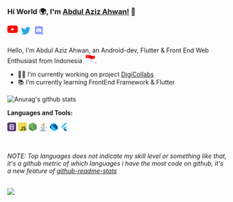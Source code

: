 ### Hi World 🌍, I'm [Abdul Aziz Ahwan!](https://abdulazizahwan.com) 👋

<a href="https://youtube.com/abdulazizahwanID">
  <img align="left" alt="Abdul Aziz Ahwan | YouTube" width="24px" src="/assets/youtube.svg" style="margin-right:6px;"/>
</a>
<a href="https://twitter.com/anuraghazru">
  <img align="left" alt="Abdul Aziz Ahwan  | Twitter" width="24px" src="/assets/twitter.svg" style="margin-right:6px;"/>
</a>
<a href="https://discord.gg/VK4k3Br">
  <img align="left" alt="Abdul Aziz Ahwan's Discord" width="24px" src="/assets/discord.svg"/>
</a>

<br />
<br />

Hello, I'm Abdul Aziz Ahwan, an Android-dev, Flutter & Front End Web Enthusiast from Indonesia <img width="21px" src="/assets/id-flag.png" style="margin-left:4px"/>.

- 👨‍💻 I’m currently working on project [DigiCollabs](https://github.com/digicollabs/digicollabs-web)
- 📚 I’m currently learning FrontEnd Framework & Flutter

<img align="center" src="https://github-readme-stats.vercel.app/api?username=abdulazizahwan&show_icons=true&include_all_commits=true&theme=algolia" alt="Anurag's github stats"/>
<br/>

**Languages and Tools:**

<code><img height="20" src="https://raw.githubusercontent.com/github/explore/80688e429a7d4ef2fca1e82350fe8e3517d3494d/topics/bootstrap/bootstrap.png"></code>
<code><img height="20" src="https://raw.githubusercontent.com/github/explore/80688e429a7d4ef2fca1e82350fe8e3517d3494d/topics/javascript/javascript.png"></code>
<code><img height="20" src="https://raw.githubusercontent.com/github/explore/80688e429a7d4ef2fca1e82350fe8e3517d3494d/topics/nodejs/nodejs.png"></code>
<code><img height="20" src="https://raw.githubusercontent.com/github/explore/80688e429a7d4ef2fca1e82350fe8e3517d3494d/topics/java/java.png"></code>
<code><img height="20" src="https://raw.githubusercontent.com/github/explore/80688e429a7d4ef2fca1e82350fe8e3517d3494d/topics/dart/dart.png"></code>
<code><img height="20" src="https://raw.githubusercontent.com/github/explore/80688e429a7d4ef2fca1e82350fe8e3517d3494d/topics/flutter/flutter.png"></code>

<br/>

*NOTE: Top languages does not indicate my skill level or something like that, it's a github metric of which languages i have the most code on github, it's a new feature of [github-readme-stats](https://github.com/anuraghazra/github-readme-stats)*

<br/>



<img align="left" src="https://github-readme-stats.vercel.app/api/top-langs/?username=abdulazizahwan&layout=compact&theme=algolia"/>
